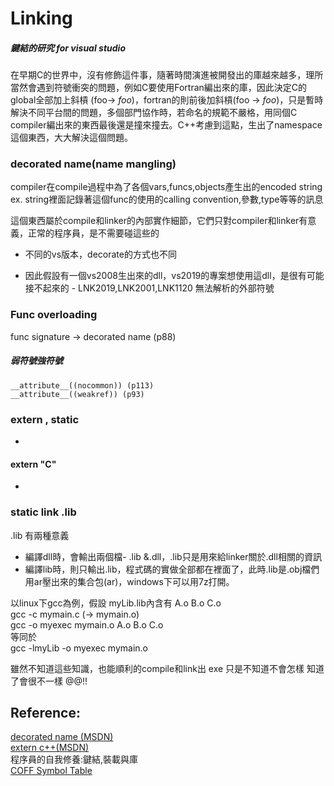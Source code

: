 # Linking

##### 鍵結的研究 for visual studio


在早期C的世界中，沒有修飾這件事，隨著時間演進被開發出的庫越來越多，理所當然會遇到符號衝突的問題，例如C要使用Fortran編出來的庫，因此決定C的global全部加上斜槓 (foo-> _foo_)，fortran的則前後加斜槓(foo -> _foo_)，只是暫時解決不同平台間的問題，多個部門協作時，若命名的規範不嚴格，用同個C compiler編出來的東西最後還是撞來撞去。C++考慮到這點，生出了namespace這個東西，大大解決這個問題。


### decorated name(name mangling)  
compiler在compile過程中為了各個vars,funcs,objects產生出的encoded string  
ex. string裡面記錄著這個func的使用的calling convention,參數,type等等的訊息  

這個東西屬於compile和linker的內部實作細節，它們只對compiler和linker有意義，正常的程序員，是不需要碰這些的  
- 不同的vs版本，decorate的方式也不同  

- 因此假設有一個vs2008生出來的dll，vs2019的專案想使用這dll，是很有可能接不起來的 - LNK2019,LNK2001,LNK1120 無法解析的外部符號


### Func overloading
func signature -> decorated name (p88)

##### 弱符號強符號

```
__attribute__((nocommon)) (p113)
__attribute__((weakref)) (p93)
```

### extern , static
-

#### extern "C"
-

### static link .lib
.lib 有兩種意義
- 編譯dll時，會輸出兩個檔- .lib &.dll，.lib只是用來給linker關於.dll相關的資訊
- 編譯lib時，則只輸出.lib，程式碼的實做全部都在裡面了，此時.lib是.obj檔們用ar壓出來的集合包(ar)，windows下可以用7z打開。

以linux下gcc為例，假設 myLib.lib內含有 A.o B.o C.o  
gcc -c mymain.c (-> mymain.o)  
gcc -o myexec mymain.o A.o B.o C.o  
等同於  
gcc -lmyLib -o myexec mymain.o  




雖然不知道這些知識，也能順利的compile和link出 exe
只是不知道不會怎樣
知道了會很不一樣
@@!!

## Reference:  
[decorated name (MSDN)](https://docs.microsoft.com/zh-tw/cpp/build/reference/decorated-names?view=msvc-160)  
[extern c++(MSDN)](https://docs.microsoft.com/zh-tw/cpp/cpp/extern-cpp?view=msvc-160)  
程序員的自我修養:鍵結,裝載與庫  
[COFF Symbol Table](http://www.delorie.com/djgpp/doc/coff/symtab.html)
